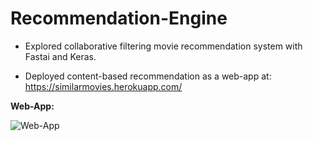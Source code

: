 # Recommendation-Engine
- Explored collaborative filtering movie recommendation system with Fastai and Keras. 

- Deployed content-based recommendation as a web-app at: https://similarmovies.herokuapp.com/

**Web-App:**

![Web-App](https://github.com/manoj-aryal/Recommendation-Engine/blob/master/app.png)

